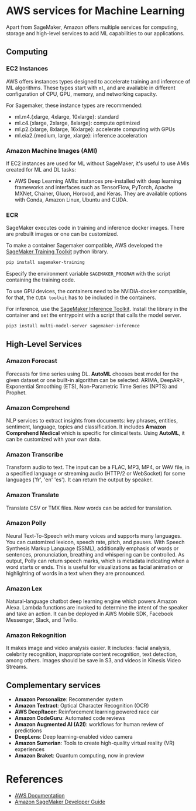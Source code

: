 # AWS services for Machine Learning

Apart from SageMaker, Amazon offers multiple services for computing, storage and high-level services to add ML capabilities to our applications.

## Computing 

### EC2 Instances

AWS offers instances types designed to accelerate training and inference of ML algorithms. These types start with `ml`, and are available in different configuration of CPU, GPU, memory, and networking capacity.

For Sagemaker, these instance types are recommended:
- ml.m4.{xlarge, 4xlarge, 10xlarge}: standard
- ml.c4.{xlarge, 2xlarge, 8xlarge}: compute optimized 
- ml.p2.{xlarge, 8xlarge, 16xlarge}: accelerate computing with GPUs
- ml.eia2.{medium, large, xlarge}: inference acceleration 

### Amazon Machine Images (AMI)

If EC2 instances are used for ML without SageMaker, it's useful to use AMIs created for ML and DL tasks:

- AWS Deep Learning AMIs: instances pre-installed with deep learning frameworks and interfaces such as TensorFlow, PyTorch, Apache MXNet, Chainer, Gluon, Horovod, and Keras. They are available options with Conda, Amazon Linux, Ubuntu and CUDA.

### ECR

SageMaker executes code in training and inference docker images. There are prebuilt images or one can be customized. 

To make a container Sagemaker compatible, AWS developed the [SageMaker Training Toolkit](https://github.com/aws/sagemaker-training-toolkit) python library.

```sh 
pip install sagemaker-training
```

Especify the environment variable `SAGEMAKER_PROGRAM` with the script containing the training code.

To use GPU devices, the containers need to be NVIDIA-docker compatible, for that, the `CUDA toolkit` has to be included in the containers.

For inference, use the [SageMaker Inference Toolkit](https://github.com/aws/sagemaker-inference-toolkit). Install the library in the container and set the entrypoint with a script that calls the model server.

```sh 
pip3 install multi-model-server sagemaker-inference
```

## High-Level Services

### Amazon Forecast

Forecasts for time series using DL. **AutoML** chooses best model for the given dataset or one built-in algorithm can be selected: ARIMA, DeepAR+, Exponential Smoothing (ETS), Non-Parametric Time Series (NPTS) and Prophet.

### Amazon Comprehend

NLP services to extract insights from documents: key phrases, entities, sentiment, language, topics and classification. It includes **Amazon Comprehend Medical** which is specific for clinical tests.
Using **AutoML**, it can be customized with your own data.

### Amazon Transcribe

Transform audio to text. The input can be a FLAC, MP3, MP4, or WAV file, in a specified language or streaming audio (HTTP/2 or WebSocket) for some languages ('fr', 'en' 'es'). It can return the output by speaker.

### Amazon Translate

Translate CSV or TMX files. New words can be added for translation.

### Amazon Polly

Neural Text-To-Speech with many voices and supports many languages. You can customized lexicon, speech rate, pitch, and pauses. With Speech Synthesis Markup Language (SSML), additionally emphasis of words or sentences, pronunciation, breathing and whispering can be controlled. 
As output, Polly can return speech marks, which is metadata indicating when a word starts or ends. This is useful for visualizations as facial animation or highlighting of words in a text when they are pronounced. 

### Amazon Lex

Natural-language chatbot deep learning engine which powers Amazon Alexa. Lambda functions are invoked to determine the intent of the speaker and take an action. It can be deployed in AWS Mobile SDK, Facebook Messenger, Slack, and Twilio.

### Amazon Rekognition

It makes image and video analysis easier. It includes: facial analysis, celebrity recognition, inappropriate content recognition, text detection, among others. Images should be save in S3, and videos in Kinesis Video Streams.

## Complementary services

- **Amazon Personalize**: Recommender system
- **Amazon Textract**: Optical Character Recognition (OCR)
- **AWS DeepRacer**: Reinforcement learning powered race car
- **Amazon CodeGuru**: Automated code reviews
- **Amazon Augmented AI (A2I)**: workflows for human review of predictions
- **DeepLens**: Deep learning-enabled video camera
- **Amazon Sumerian**: Tools to create high-quality virtual reality (VR) experiences
- **Amazon Braket**: Quantum computing, now in preview


# References

- [AWS Documentation](https://docs.aws.amazon.com/index.html)
- [Amazon SageMaker Developer Guide](https://docs.aws.amazon.com/sagemaker/latest/dg/sagemaker-dg.pdf)
